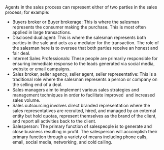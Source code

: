 Agents in the sales process can represent either of two parties in the sales process; for example:

-   Buyers broker or Buyer brokerage: This is where the salesman represents the consumer making the purchase. This is most often applied in large transactions.
-   Disclosed dual agent: This is where the salesman represents both parties in the sale and acts as a mediator for the transaction. The role of the salesman here is to oversee that both parties receive an honest and fair deal.
-   Internet Sales Professionals: These people are primarily responsible for ensuring immediate response to the leads generated via social media, website or email campaigns.
-   Sales broker, seller agency, seller agent, seller representative: This is a traditional role where the salesman represents a person or company on the selling end of a deal.
-   Sales managers aim to implement various sales strategies and management techniques in order to facilitate improved  and increased sales volume. 
-   Sales outsourcing involves direct branded representation where the sales representatives are recruited, hired, and managed by an external entity but hold quotas, represent themselves as the brand of the client, and report all activities back to the client.
-   Salesperson: The primary function of salespeople is to generate and close business resulting in profit. The salesperson will accomplish their primary function through a variety of means including phone calls, email, social media, networking, and cold calling. 